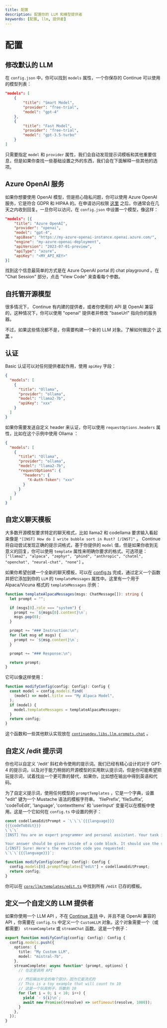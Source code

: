 ```yaml
---
title: 配置
description: 配置你的 LLM 和模型提供者
keywords: [配置, llm, 提供者]
---
```


# 配置

## 修改默认的 LLM

在 `config.json` 中，你可以找到 `models` 属性，一个你保存的 Continue 可以使用的模型列表：

```json
"models": [
    {
        "title": "Smart Model",
        "provider": "free-trial",
        "model": "gpt-4"
    },
    {
        "title": "Fast Model",
        "provider": "free-trial",
        "model": "gpt-3.5-turbo"
    }
]
```

只需要指定 `model` 和 `provider` 属性，我们会自动发现提示词模板和其他重要信息，但是如果你查找一些基础设置之外的东西，我们会在下面解释一些其他的选项。

## Azure OpenAI 服务

如果你想要使用 OpenAI 模型，但是担心隐私问题，你可以使用 Azure OpenAI 服务，它是符合 GDPR 和 HIPAA 的。在申请访问权限 [这里](https://azure.microsoft.com/en-us/products/ai-services/openai-service) 之后，你通常会在几天之内收到回复。一旦你可以访问，在 `config.json` 中设置一个模型，像这样：

```json
"models": [{
    "title": "Azure OpenAI",
    "provider": "openai",
    "model": "gpt-4",
    "apiBase": "https://my-azure-openai-instance.openai.azure.com/",
    "engine": "my-azure-openai-deployment",
    "apiVersion": "2023-07-01-preview",
    "apiType": "azure",
    "apiKey": "<MY_API_KEY>"
}]
```

找到这个信息最简单的方式是在 Azure OpenAI portal 的 chat playground 。在 "Chat Session" 部分，点击 "View Code" 来查看每个参数。

## 自托管开源模型

很多情况下， Continue 有内建的提供者，或者你使用的 API 是 OpenAI 兼容的，这种情况下，你可以使用 "openai" 提供者并修改 "baseUrl" 指向你的服务器。

不过，如果这些情况都不是，你需要构建一个新的 LLM 对象。了解如何做这个 [这里](#defining-a-custom-llm-provider) 。

## 认证

Basic 认证可以对任何提供者起作用，使用 `apiKey` 字段：

```json title="~/.continue/config.json"
{
  "models": [
    {
      "title": "Ollama",
      "provider": "ollama",
      "model": "llama2-7b",
      "apiKey": "xxx"
    }
  ]
}
```

如果你需要发送自定义 header 来认证，你可以使用 `requestOptions.headers` 属性，比如在这个示例中使用 Ollama ：

```json title="~/.continue/config.json"
{
  "models": [
    {
      "title": "Ollama",
      "provider": "ollama",
      "model": "llama2-7b",
      "requestOptions": {
        "headers": {
          "X-Auth-Token": "xxx"
        }
      }
    }
  ]
}
```

## 自定义聊天模板

大多数开源模型要求特定的聊天格式，比如 llama2 和 codellama 要求输入看起来像是 `"[INST] How do I write bubble sort in Rust? [/INST]"` 。 Continue 将自动尝试发现正确的提示词格式，基于你提供的 `model` 值，但是如果你收到无意义的回复，你可以使用 `template` 属性来明确你要求的格式。可选项是： `["llama2", "alpaca", "zephyr", "phind", "anthropic", "chatml", "openchat", "neural-chat", "none"]` 。

如果你希望创建一个全新的聊天模板，可以在 [config.ts](../customization/code-config.md) 完成，通过定义一个函数并把它添加到你的 `LLM` 的 `templateMessages` 属性中。这里有一个用于 Alpaca/Vicuna 格式的 `templateMessages` 示例：

```typescript
function templateAlpacaMessages(msgs: ChatMessage[]): string {
  let prompt = "";

  if (msgs[0].role === "system") {
    prompt += `${msgs[0].content}\n`;
    msgs.pop(0);
  }

  prompt += "### Instruction:\n";
  for (let msg of msgs) {
    prompt += `${msg.content}\n`;
  }

  prompt += "### Response:\n";

  return prompt;
}
```

它可以像这样使用：

```typescript title="~/.continue/config.ts"
function modifyConfig(config: Config): Config {
  const model = config.models.find(
    (model) => model.title === "My Alpaca Model",
  );
  if (model) {
    model.templateMessages = templateAlpacaMessages;
  }
  return config;
}
```

这个函数和一些其他默认实现放在 [`continuedev.libs.llm.prompts.chat`](https://github.com/continuedev/continue/blob/main/core/llm/templates/chat.ts) 。

## 自定义 /edit 提示词

你也可以自定义 '/edit' 斜杠命令使用的提示词。我们已经有精心设计的对于 GPT-4 的提示词，以及对于能力稍弱的开源模型的实用默认提示词，但是你可能希望把玩提示词，试着找出一个更可靠的替代，如果你，比如想在输出中得到英语和代码。

为了自定义提示词，使用任何模型的 `promptTemplates` ，它是一个字典，设置 "edit" 键为一个 Mustache 语法的模板字符串。 'filePrefix', 'fileSuffix', 'codeToEdit', 'language', 'contextItems' 和 'userInput' 变量可以在模板中使用。这是一个它如何在 `config.ts` 中设置的例子：

```typescript title="~/.continue/config.ts"
const codellamaEditPrompt = `\`\`\`{{{language}}}
{{{codeToEdit}}}
\`\`\`
[INST] You are an expert programmer and personal assistant. Your task is to rewrite the above code with these instructions: "{{{userInput}}}"

Your answer should be given inside of a code block. It should use the same kind of indentation as above.
[/INST] Sure! Here's the rewritten code you requested:
\`\`\`{{{language}}}`;

function modifyConfig(config: Config): Config {
  config.models[0].promptTemplates["edit"] = codellamaEditPrompt;
  return config;
}
```

你可以在 [`core/llm/templates/edit.ts`](https://github.com/continuedev/continue/blob/main/core/llm/templates/edit.ts) 中找到所有 `/edit` 已存的模板。

## 定义一个自定义的 LLM 提供者

如果你使用一个 LLM API ，不在 [Continue 支持](./select-provider.md) 中，并且不是 OpenAI 兼容的 API ，你需要在 `config.ts` 中定义一个 `CustomLLM` 对象。这个对象需要一个（或都需要） `streamComplete` 或 `streamChat` 函数。这是一个例子：

```typescript title="~/.continue/config.ts"
export function modifyConfig(config: Config): Config {
  config.models.push({
    options: {
      title: "My Custom LLM",
      model: "mistral-7b",
    },
    streamComplete: async function* (prompt, options) {
      // 在这里调用 API

      // 然后输出补全的每个部分，因为它是流式的
      // This is a toy example that will count to 10
      // 这是一个玩具例子，将数到 10
      for (let i = 0; i < 10; i++) {
        yield `- ${i}\n`;
        await new Promise((resolve) => setTimeout(resolve, 1000));
      }
    },
  });
}
```
